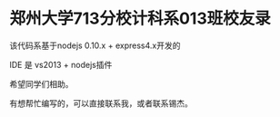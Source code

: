 郑州大学713分校计科系013班校友录
=======

该代码系基于nodejs 0.10.x + express4.x开发的

IDE 是 vs2013 + nodejs插件

希望同学们相助。

有想帮忙编写的，可以直接联系我，或者联系锡杰。
